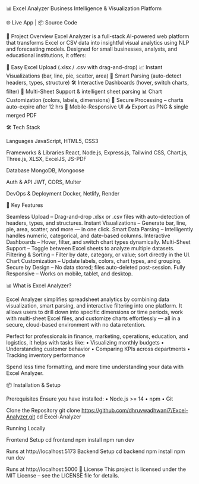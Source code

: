 📊 Excel Analyzer
Business Intelligence & Visualization Platform

🌐 Live App | 📦 Source Code

🧠 Project Overview
Excel Analyzer is a full-stack AI-powered web platform that transforms Excel or CSV data into insightful visual analytics using NLP and forecasting models.
Designed for small businesses, analysts, and educational institutions, it offers:

📂 Easy Excel Upload (.xlsx / .csv with drag-and-drop)
📈 Instant Visualizations (bar, line, pie, scatter, area)
🧠 Smart Parsing (auto-detect headers, types, structure)
🛠️ Interactive Dashboards (hover, switch charts, filter)
📅 Multi-Sheet Support & intelligent sheet parsing
📊 Chart Customization (colors, labels, dimensions)
🔐 Secure Processing – charts auto-expire after 12 hrs
📱 Mobile-Responsive UI
📥 Export as PNG & single merged PDF

🛠️ Tech Stack

Languages
JavaScript, HTML5, CSS3

Frameworks & Libraries
React, Node.js, Express.js, Tailwind CSS, Chart.js, Three.js, XLSX, ExcelJS, JS-PDF

Database
MongoDB, Mongoose

Auth & API
JWT, CORS, Multer

DevOps & Deployment
Docker, Netlify, Render

🚀 Key Features

Seamless Upload – Drag-and-drop .xlsx or .csv files with auto-detection of headers, types, and structures.
Instant Visualizations – Generate bar, line, pie, area, scatter, and more — in one click.
Smart Data Parsing – Intelligently handles numeric, categorical, and date-based columns.
Interactive Dashboards – Hover, filter, and switch chart types dynamically.
Multi-Sheet Support – Toggle between Excel sheets to analyze multiple datasets.
Filtering & Sorting – Filter by date, category, or value; sort directly in the UI.
Chart Customization – Update labels, colors, chart types, and grouping.
Secure by Design – No data stored; files auto-deleted post-session.
Fully Responsive – Works on mobile, tablet, and desktop.

📊 What is Excel Analyzer?

Excel Analyzer simplifies spreadsheet analytics by combining data visualization, smart parsing, and interactive filtering into one platform.
It allows users to drill down into specific dimensions or time periods, work with multi-sheet Excel files, and customize charts effortlessly — all in a secure, cloud-based environment with no data retention.

Perfect for professionals in finance, marketing, operations, education, and logistics, it helps with tasks like:
• Visualizing monthly budgets
• Understanding customer behavior
• Comparing KPIs across departments
• Tracking inventory performance

Spend less time formatting, and more time understanding your data with Excel Analyzer.

📦 Installation & Setup

Prerequisites
Ensure you have installed:
• Node.js >= 14
• npm
• Git

Clone the Repository
git clone https://github.com/dhruvwadhwani7/Excel-Analyzer.git
cd Excel-Analyzer

Running Locally

Frontend Setup
cd frontend
npm install
npm run dev

Runs at http://localhost:5173
Backend Setup
cd backend
npm install
npm run dev

Runs at http://localhost:5000
🪪 License
This project is licensed under the MIT License – see the LICENSE file for details.
